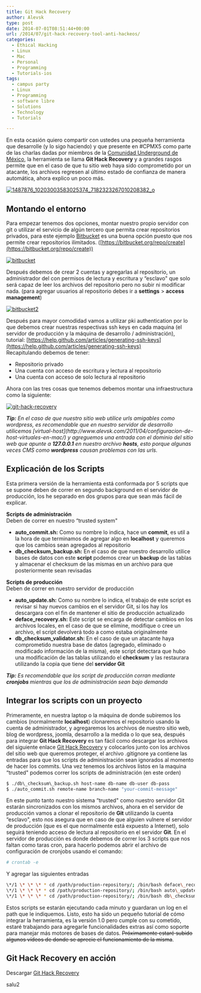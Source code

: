 ```yaml
---
title: Git Hack Recovery
author: Alevsk
type: post
date: 2014-07-01T08:51:44+00:00
url: /2014/07/git-hack-recovery-tool-anti-hackeos/
categories:
  - Ethical Hacking
  - Linux
  - Mac
  - Personal
  - Programming
  - Tutorials-ios
tags:
  - campus party
  - Linux
  - Programming
  - software libre
  - Solutions
  - Technology
  - Tutorials

---
```

En esta ocasión quiero compartir con ustedes una pequeña herramienta que desarrolle (y lo sigo haciendo) y que presente en #CPMX5 como parte de las charlas dadas por miembros de la [Comunidad Underground de México](https://www.underground.org.mx/), la herramienta se llama **Git Hack Recovery** y a grandes rasgos permite que en el caso de que tu sitio web haya sido comprometido por un atacante, los archivos regresen al último estado de confianza de manera automática, ahora explico un poco más.

[![1487876_10203003583025374_7182323267010208382_o](/images/1487876_10203003583025374_7182323267010208382_o.jpg)](http://www.alevsk.com/2014/07/git-hack-recovery-tool-anti-hackeos/1487876_10203003583025374_7182323267010208382_o/)

## Montando el entorno

Para empezar tenemos dos opciones, montar nuestro propio servidor con git o utilizar el servicio de algún tercero que permita crear repositorios privados, para este ejemplo [Bitbucket](bitbucket.org) es una buena opción puesto que nos permite crear repositorios ilimitados. ([https://bitbucket.org/repo/create](https://bitbucket.org/repo/create))

[![bitbucket](/images/bitbucket.jpg)](http://www.alevsk.com/2014/07/git-hack-recovery-tool-anti-hackeos/bitbucket/)

Después debemos de crear 2 cuentas y agregarlas al repositorio, un administrador del con permisos de lectura y escritura y “esclavo" que solo será capaz de leer los archivos del repositorio pero no subir ni modificar nada. (para agregar usuarios al repositorio debes ir a **settings** > **access management**)

[![bitbucket2](/images/bitbucket2.jpg)](http://www.alevsk.com/2014/07/git-hack-recovery-tool-anti-hackeos/bitbucket2/)

Después para mayor comodidad vamos a utilizar pki authentication por lo que debemos crear nuestras respectivas ssh keys en cada maquina (el servidor de producción y la máquina de desarrollo / administración), tutorial: [https://help.github.com/articles/generating-ssh-keys](https://help.github.com/articles/generating-ssh-keys)  
Recapitulando debemos de tener:

  * Repositorio privado
  * Una cuenta con acceso de escritura y lectura al repositorio
  * Una cuenta con acceso de solo lectura al repositorio

Ahora con las tres cosas que tenemos debemos montar una infraestructura como la siguiente:

[![git-hack-recovery](/images/git-hack-recovery.jpg)](http://www.alevsk.com/2014/07/git-hack-recovery-tool-anti-hackeos/git-hack-recovery/)
<div class="demobox" style="margin-top: 10px; height:auto;overflow:auto;">
<em><strong>Tip:</strong> En el caso de que nuestro sitio web utilice urls amigables como wordpress, es recomendable que en nuestro servidor de desarrollo utilicemos [virtual-host](http://www.alevsk.com/2011/04/configuracion-de-host-virtuales-en-mac/) y agreguemos una entrada con el dominio del sitio web que apunte a <strong>127.0.0.1</strong> en nuestro archivo <strong>hosts</strong>, esto porque algunas veces CMS como <strong>wordpress</strong> causan problemas con las urls.</em>
</div>

## Explicación de los Scripts

Esta primera versión de la herramienta está conformada por 5 scripts que se supone deben de correr en segundo background en el servidor de producción, los he separado en dos grupos para que sean más fácil de explicar.

**Scripts de administración**  
Deben de correr en nuestro “trusted system"

  * **auto_commit.sh:** Como su nombre lo indica, hace un **commit**, es util a la hora de que terminamos de agregar algo en **localhost** y queremos que los cambios sean agregados al repositorio
  * **db\_checksum\_backup.sh:** En el caso de que nuestro desarrollo utilice bases de datos con este **script** podemos crear un **backup** de las tablas y almacenar el checksum de las mismas en un archivo para que posteriormente sean revisadas

**Scripts de producción**  
Deben de correr en nuestro servidor de producción

  * **auto_update.sh:** Como su nombre lo indica, el trabajo de este script es revisar si hay nuevos cambios en el servidor Git, si los hay los descargara con el fin de mantener el sitio de producción actualizado
  * **deface_recovery.sh:** Este script se encarga de detectar cambios en los archivos locales, en el caso de que se elimine, modifique o cree un archivo, el script devolverá todo a como estaba originalmente
  * **db\_checksum\_validator.sh:** En el caso de que un atacante haya comprometido nuestra base de datos (agregado, eliminado o modificado información de la misma), este script detectara que hubo una modificación de las tablas utilizando el **checksum** y las restaurara utilizando la copia que tiene del **servidor Git**

<div class="demobox" style="margin-top: 10px; height:auto;overflow:auto;">
<em><strong>Tip:</strong> Es recomendable que los script de producción corran mediante <strong>cronjobs </strong>mientras que los de administración sean bajo demanda</em>
</div>

## Integrar los scripts con un proyecto

Primeramente, en nuestra laptop o la máquina de donde subiremos los cambios (normalmente **localhost**) clonaremos el repositorio usando la cuenta de administrador, y agregaremos los archivos de nuestro sitio web, blog de wordpress, joomla, desarrollo a la medida o lo que sea, después para integrar **Git Hack Recovery** es tan fácil como descargar los archivos del siguiente enlace [Git Hack Recovery](https://github.com/Alevsk/Git-Hack-Recovery) y colocarlos junto con los archivos del sitio web que queremos proteger, el archivo .gitignore ya contiene las entradas para que los scripts de administración sean ignorados al momento de hacer los commits. Una vez tenemos los archivos listos en la maquina “trusted" podemos correr los scripts de administración (en este orden)

```bash
$ ./db\_checksum\_backup.sh host-name db-name db-user db-pass  
$ ./auto_commit.sh remote-name branch-name "your-commit-message"
```

En este punto tanto nuestro sistema “trusted" como nuestro servidor Git estarán sincronizados con los mismos archivos, ahora en el servidor de producción vamos a clonar el repositorio de **Git** utilizando la cuenta “esclavo", esto nos asegura que en caso de que alguien vulnere el servidor de producción (que es el que normalmente está expuesto a Internet), solo seguirá teniendo acceso de lectura al repositorio en el servidor **Git**. En el servidor de producción es donde debemos de correr los 3 scripts que nos faltan como taras cron, para hacerlo podemos abrir el archivo de configuración de cronjobs usando el comando:

```bash
# crontab -e
```

Y agregar las siguientes entradas

```bash
\*/1 \* \* \* * cd /path/production-repository/; /bin/bash deface\_recovery.sh –arguments > /path/deface\_recovery.txt  
\*/1 \* \* \* * cd /path/production-repository/; /bin/bash auto\_update.sh –arguments > /path/auto\_update.txt  
\*/1 \* \* \* * cd /path/production-repository/; /bin/bash db\_checksum\_validator.sh –arguments > /path/db\_checksum\_validator.txt
```

Estos scripts se estarán ejecutando cada minuto y guardaran un log en el path que le indiquemos. Listo, esto ha sido un pequeño tutorial de cómo integrar la herramienta, es la versión 1.0 pero cumple con su cometido, estaré trabajando para agregarle funcionalidades extras así como soporte para manejar más motores de bases de datos. <del datetime="2014-07-03T00:16:09+00:00">Próximamente estaré subido algunos vídeos de donde se aprecie el funcionamiento de la misma</del>. 

## Git Hack Recovery en acción



Descargar [Git Hack Recovery](https://github.com/Alevsk/Git-Hack-Recovery)

salu2